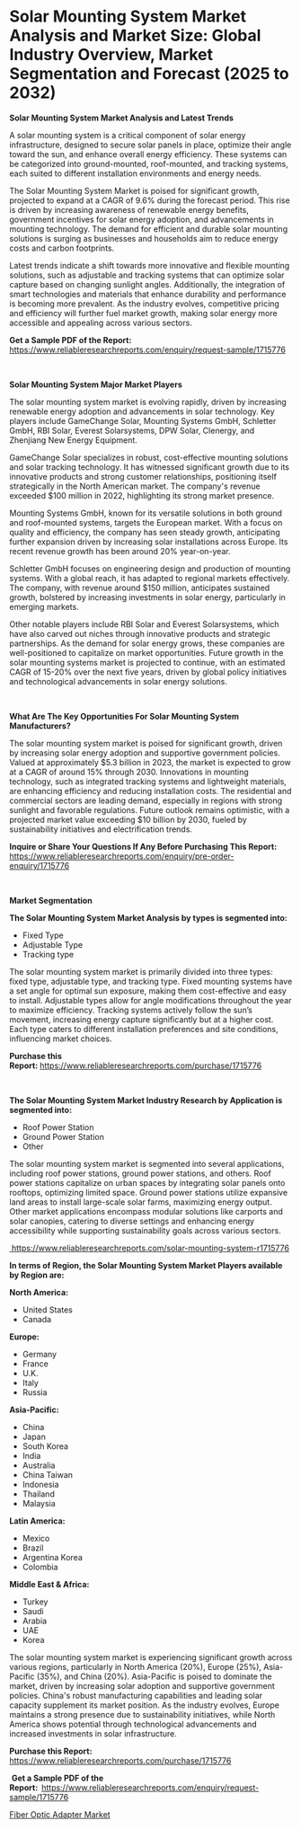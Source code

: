 <p><h1>Solar Mounting System Market Analysis and Market Size: Global Industry Overview, Market Segmentation and Forecast (2025 to 2032)</h1></p><p><strong>Solar Mounting System Market Analysis and Latest Trends</strong></p>
<p><p>A solar mounting system is a critical component of solar energy infrastructure, designed to secure solar panels in place, optimize their angle toward the sun, and enhance overall energy efficiency. These systems can be categorized into ground-mounted, roof-mounted, and tracking systems, each suited to different installation environments and energy needs.</p><p>The Solar Mounting System Market is poised for significant growth, projected to expand at a CAGR of 9.6% during the forecast period. This rise is driven by increasing awareness of renewable energy benefits, government incentives for solar energy adoption, and advancements in mounting technology. The demand for efficient and durable solar mounting solutions is surging as businesses and households aim to reduce energy costs and carbon footprints.</p><p>Latest trends indicate a shift towards more innovative and flexible mounting solutions, such as adjustable and tracking systems that can optimize solar capture based on changing sunlight angles. Additionally, the integration of smart technologies and materials that enhance durability and performance is becoming more prevalent. As the industry evolves, competitive pricing and efficiency will further fuel market growth, making solar energy more accessible and appealing across various sectors.</p></p>
<p><strong>Get a Sample PDF of the Report:&nbsp;</strong> <a href="https://www.reliableresearchreports.com/enquiry/request-sample/1715776?utm_campaign=2098&utm_medium=2&utm_source=Github&utm_content=ia&utm_term=19022025&utm_id=solar-mounting-system">https://www.reliableresearchreports.com/enquiry/request-sample/1715776</a></p>
<p>&nbsp;</p>
<p><strong>Solar Mounting System Major Market Players</strong></p>
<p><p>The solar mounting system market is evolving rapidly, driven by increasing renewable energy adoption and advancements in solar technology. Key players include GameChange Solar, Mounting Systems GmbH, Schletter GmbH, RBI Solar, Everest Solarsystems, DPW Solar, Clenergy, and Zhenjiang New Energy Equipment. </p><p>GameChange Solar specializes in robust, cost-effective mounting solutions and solar tracking technology. It has witnessed significant growth due to its innovative products and strong customer relationships, positioning itself strategically in the North American market. The company's revenue exceeded $100 million in 2022, highlighting its strong market presence.</p><p>Mounting Systems GmbH, known for its versatile solutions in both ground and roof-mounted systems, targets the European market. With a focus on quality and efficiency, the company has seen steady growth, anticipating further expansion driven by increasing solar installations across Europe. Its recent revenue growth has been around 20% year-on-year.</p><p>Schletter GmbH focuses on engineering design and production of mounting systems. With a global reach, it has adapted to regional markets effectively. The company, with revenue around $150 million, anticipates sustained growth, bolstered by increasing investments in solar energy, particularly in emerging markets.</p><p>Other notable players include RBI Solar and Everest Solarsystems, which have also carved out niches through innovative products and strategic partnerships. As the demand for solar energy grows, these companies are well-positioned to capitalize on market opportunities. Future growth in the solar mounting systems market is projected to continue, with an estimated CAGR of 15-20% over the next five years, driven by global policy initiatives and technological advancements in solar energy solutions.</p></p>
<p>&nbsp;</p>
<p><strong>What Are The Key Opportunities For Solar Mounting System Manufacturers?</strong></p>
<p><p>The solar mounting system market is poised for significant growth, driven by increasing solar energy adoption and supportive government policies. Valued at approximately $5.3 billion in 2023, the market is expected to grow at a CAGR of around 15% through 2030. Innovations in mounting technology, such as integrated tracking systems and lightweight materials, are enhancing efficiency and reducing installation costs. The residential and commercial sectors are leading demand, especially in regions with strong sunlight and favorable regulations. Future outlook remains optimistic, with a projected market value exceeding $10 billion by 2030, fueled by sustainability initiatives and electrification trends.</p></p>
<p><strong>Inquire or Share Your Questions If Any Before Purchasing This Report:</strong> <a href="https://www.reliableresearchreports.com/enquiry/pre-order-enquiry/1715776?utm_campaign=2098&utm_medium=2&utm_source=Github&utm_content=ia&utm_term=19022025&utm_id=solar-mounting-system">https://www.reliableresearchreports.com/enquiry/pre-order-enquiry/1715776</a></p>
<p>&nbsp;</p>
<p><strong>Market Segmentation</strong></p>
<p><strong>The Solar Mounting System Market Analysis by types is segmented into:</strong></p>
<p><ul><li>Fixed Type</li><li>Adjustable Type</li><li>Tracking type</li></ul></p>
<p><p>The solar mounting system market is primarily divided into three types: fixed type, adjustable type, and tracking type. Fixed mounting systems have a set angle for optimal sun exposure, making them cost-effective and easy to install. Adjustable types allow for angle modifications throughout the year to maximize efficiency. Tracking systems actively follow the sun’s movement, increasing energy capture significantly but at a higher cost. Each type caters to different installation preferences and site conditions, influencing market choices.</p></p>
<p><strong>Purchase this Report:&nbsp;</strong><a href="https://www.reliableresearchreports.com/purchase/1715776?utm_campaign=2098&utm_medium=2&utm_source=Github&utm_content=ia&utm_term=19022025&utm_id=solar-mounting-system">https://www.reliableresearchreports.com/purchase/1715776</a></p>
<p>&nbsp;</p>
<p><strong>The Solar Mounting System Market Industry Research by Application is segmented into:</strong></p>
<p><ul><li>Roof Power Station</li><li>Ground Power Station</li><li>Other</li></ul></p>
<p><p>The solar mounting system market is segmented into several applications, including roof power stations, ground power stations, and others. Roof power stations capitalize on urban spaces by integrating solar panels onto rooftops, optimizing limited space. Ground power stations utilize expansive land areas to install large-scale solar farms, maximizing energy output. Other market applications encompass modular solutions like carports and solar canopies, catering to diverse settings and enhancing energy accessibility while supporting sustainability goals across various sectors.</p></p>
<p><a href="https://www.reliableresearchreports.com/solar-mounting-system-r1715776?utm_campaign=2098&utm_medium=2&utm_source=Github&utm_content=ia&utm_term=19022025&utm_id=solar-mounting-system">&nbsp;https://www.reliableresearchreports.com/solar-mounting-system-r1715776</a></p>
<p><strong>In terms of Region, the Solar Mounting System Market Players available by Region are:</strong></p>
<p>
    <p> <strong> North America: </strong>
        <ul>
            <li>United States</li>
            <li>Canada</li>
        </ul>
        </p> 
    <p> <strong> Europe: </strong>
        <ul>
            <li>Germany</li>
            <li>France</li>
            <li>U.K.</li>
            <li>Italy</li>
            <li>Russia</li>
        </ul>
        </p> 
    <p> <strong> Asia-Pacific: </strong>
        <ul>
            <li>China</li>
            <li>Japan</li>
            <li>South Korea</li>
            <li>India</li>
            <li>Australia</li>
            <li>China Taiwan</li>
            <li>Indonesia</li>
            <li>Thailand</li>
            <li>Malaysia</li>
        </ul>
        </p> 
    <p> <strong> Latin America: </strong>
        <ul>
            <li>Mexico</li>
            <li>Brazil</li>
            <li>Argentina Korea</li>
            <li>Colombia</li>
        </ul>
        </p> 
    <p> <strong> Middle East & Africa: </strong>
        <ul>
            <li>Turkey</li>
            <li>Saudi</li>
            <li>Arabia</li>
            <li>UAE</li>
            <li>Korea</li>
        </ul>
    </p>
    </p>
<p><p>The solar mounting system market is experiencing significant growth across various regions, particularly in North America (20%), Europe (25%), Asia-Pacific (35%), and China (20%). Asia-Pacific is poised to dominate the market, driven by increasing solar adoption and supportive government policies. China's robust manufacturing capabilities and leading solar capacity supplement its market position. As the industry evolves, Europe maintains a strong presence due to sustainability initiatives, while North America shows potential through technological advancements and increased investments in solar infrastructure.</p></p>
<p><strong>Purchase this Report: </strong><a href="https://www.reliableresearchreports.com/purchase/1715776?utm_campaign=2098&utm_medium=2&utm_source=Github&utm_content=ia&utm_term=19022025&utm_id=solar-mounting-system">https://www.reliableresearchreports.com/purchase/1715776</a></p>
<p>&nbsp;<strong>Get a Sample PDF of the Report:&nbsp;&nbsp;</strong><a href="https://www.reliableresearchreports.com/enquiry/request-sample/1715776?utm_campaign=2098&utm_medium=2&utm_source=Github&utm_content=ia&utm_term=19022025&utm_id=solar-mounting-system">https://www.reliableresearchreports.com/enquiry/request-sample/1715776</a></p>
<p><strong></strong></p>
<p><p><a href="https://github.com/AshrafKhan865/Market-Research-Report-List-1/blob/main/fiber-optic-adapter-market.md?utm_campaign=2098&utm_medium=2&utm_source=Github&utm_content=ia&utm_term=19022025&utm_id=solar-mounting-system">Fiber Optic Adapter Market</a></p></p>